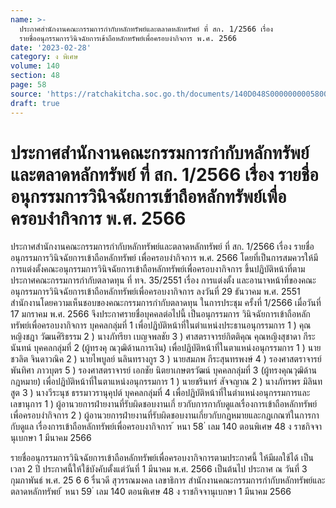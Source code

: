 ```yaml
---
name: >-
  ประกาศสำนักงานคณะกรรมการกำกับหลักทรัพย์และตลาดหลักทรัพย์ ที่ สก. 1/2566 เรื่อง
  รายชื่ออนุกรรมการวินิจฉัยการเข้าถือหลักทรัพย์เพื่อครอบงำกิจการ พ.ศ. 2566
date: '2023-02-28'
category: ง พิเศษ
volume: 140
section: 48
page: 58
source: 'https://ratchakitcha.soc.go.th/documents/140D048S0000000005800.pdf'
draft: true
---
```


# ประกาศสำนักงานคณะกรรมการกำกับหลักทรัพย์และตลาดหลักทรัพย์ ที่ สก. 1/2566 เรื่อง รายชื่ออนุกรรมการวินิจฉัยการเข้าถือหลักทรัพย์เพื่อครอบงำกิจการ พ.ศ. 2566

ประกาศสำนักงานคณะกรรมการกำกับหลักทรัพย์และตลาดหลักทรัพย์ ที่ สก. 1/2566 เรื่อง รายชื่ออนุกรรมการวินิจฉัยการเข้าถือหลักทรัพย์ เพื่อครอบงำกิจการ พ.ศ. 2566 โดยที่เป็นการสมควรให้มีการแต่งตั้งคณะอนุกรรมการวินิจฉัยการเข้าถือหลักทรัพย์เพื่อครอบงากิจการ ขึ้นปฏิบัติหน้าที่ตามประกาศคณะกรรมการกำกับตลาดทุน ที่ ทจ. 35/2551 เรื่อง การแต่งตั้ง และอานาจหน้าที่ของคณะอนุกรรมการวินิจฉัยการเข้าถือหลักทรัพย์เพื่อครอบงากิจการ ลงวันที่ 29 ธันวาคม พ.ศ. 2551 สำนักงานโดยความเห็นชอบของคณะกรรมการกำกับตลาดทุน ในการประชุม ครั้งที่ 1/2566 เมื่อวันที่ 17 มกราคม พ.ศ. 2566 จึงประกาศรายชื่อบุคคลต่อไปนี้ เป็นอนุกรรมการ วินิจฉัยการเข้าถือหลักทรัพย์เพื่อครอบงากิจการ บุคคลกลุ่มที่ 1 เพื่อปฏิบัติหน้าที่ในตำแหน่งประธานอนุกรรมการ 1 ) คุณหญิงชฎา วัฒนศิริธรรม 2 ) นางภัทรียา เบญจพลชัย 3 ) ศาสตราจารย์กิตติคุณ คุณหญิงสุชาดา กีระนันทน์ บุคคลกลุ่มที่ 2 (ผู้ทรงคุ ณวุฒิด้านการเงิน) เพื่อปฏิบัติหน้าที่ในตาแหน่งอนุกรรมการ 1 ) นายชวลิต จินดาวณิค 2 ) นายไพบูลย์ นลินทรางกูร 3 ) นายสมภพ กีระสุนทรพงษ์ 4 ) รองศาสตราจารย์ พันทิศา ภาวบุตร 5 ) รองศาสตราจารย์ เอกชัย นิตยาเกษตรวัฒน์ บุคคลกลุ่มที่ 3 (ผู้ทรงคุณวุฒิด้านกฎหมาย) เพื่อปฏิบัติหน้าที่ในตาแหน่งอนุกรรมการ 1 ) นายชรินทร์ สัจจญาณ 2 ) นางภัทรพร มิลินทสูต 3 ) นางวีระนุช ธรรมาวรานุคุปต์ บุคคลกลุ่มที่ 4 เพื่อปฏิบัติหน้าที่ในตำแหน่งอนุกรรมการและเลขานุการ 1 ) ผู้อานวยการฝ่ายงานที่รับผิดชอบงานเกี่ ยวกับการกากับดูแลเรื่องการเข้าถือหลักทรัพย์ เพื่อครอบงำกิจการ 2 ) ผู้อานวยการฝ่ายงานที่รับผิดชอบงานเกี่ยวกับกฎหมายและกฎเกณฑ์ในการกากับดูแล เรื่องการเข้าถือหลักทรัพย์เพื่อครอบงากิจการ ้ หนา 58 ่ เลม 140 ตอนพิเศษ 48 ง ราชกิจจานุเบกษา 1 มีนาคม 2566

รายชื่ออนุกรรมการวินิจฉัยการเข้าถือหลักทรัพย์เพื่อครอบงากิจการตามประกาศนี้ ให้มีผลใช้ได้ เป็นเวลา 2 ปี ประกาศนี้ให้ใช้บังคับตั้งแต่วันที่ 1 มีนาคม พ.ศ. 2566 เป็นต้นไป ประกาศ ณ วันที่ 3 กุมภาพันธ์ พ.ศ. 25 6 6 รื่นวดี สุวรรณมงคล เลขาธิการ สำนักงานคณะกรรมการกำกับหลักทรัพย์และตลาดหลักทรัพย์ ้ หนา 59 ่ เลม 140 ตอนพิเศษ 48 ง ราชกิจจานุเบกษา 1 มีนาคม 2566
